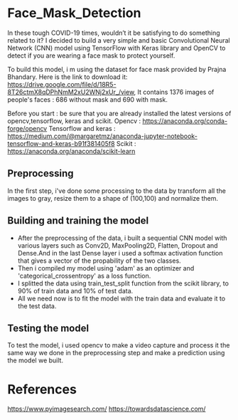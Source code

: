 # Face_Mask_Detection
In these tough COVID-19 times, wouldn’t it be satisfying to do something related to it? I decided to build a very simple and basic Convolutional Neural Network (CNN) model using TensorFlow with Keras library and OpenCV to detect if you are wearing a face mask to protect yourself.

To build this model, i m using the dataset for face mask provided by Prajna Bhandary. Here is the link to download it: https://drive.google.com/file/d/18R5-8T26ctmX8qDPhNmM2xU2WNj2xUr_/view, 
It contains 1376 images of people's faces : 686 without mask and 690 with mask.

Before you start : be sure that you are already installed the latest versions of opencv,tensorflow, keras and scikit.
Opencv : https://anaconda.org/conda-forge/opencv
Tensorflow and keras : https://medium.com/@margaretmz/anaconda-jupyter-notebook-tensorflow-and-keras-b91f381405f8
Scikit : https://anaconda.org/anaconda/scikit-learn
## Preprocessing
In the first step, i've done some processing to the data by transform all the images to gray, resize them to a shape of (100,100) and normalize them.
## Building and training the model 
- After the preprocessing of the data, i built a sequential CNN model with various layers such as Conv2D, MaxPooling2D, Flatten, Dropout and Dense.And in the last Dense layer i used a softmax activation function that gives a vector of the propability of the two classes.
- Then i compiled my model using 'adam' as an optimizer and 'categorical_crossentropy' as a loss function.
- I splitted the data using train_test_split function from the scikit library, to 90% of train data and 10% of test data.
- All we need now is to fit the model with the train data and evaluate it to the test data.
## Testing the model
To test the model, i used opencv to make a video capture and process it the same way we done in the preprocessing step and make a prediction using the model we built.
# References
https://www.pyimagesearch.com/
https://towardsdatascience.com/

